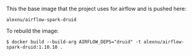 This the base image that the project uses for airflow and is pushed here:
```
alexnu/airflow-spark-druid
```

To rebuild the image:
```shell script
$ docker build --build-arg AIRFLOW_DEPS="druid" -t alexnu/airflow-spark-druid:1.10.10 .
```